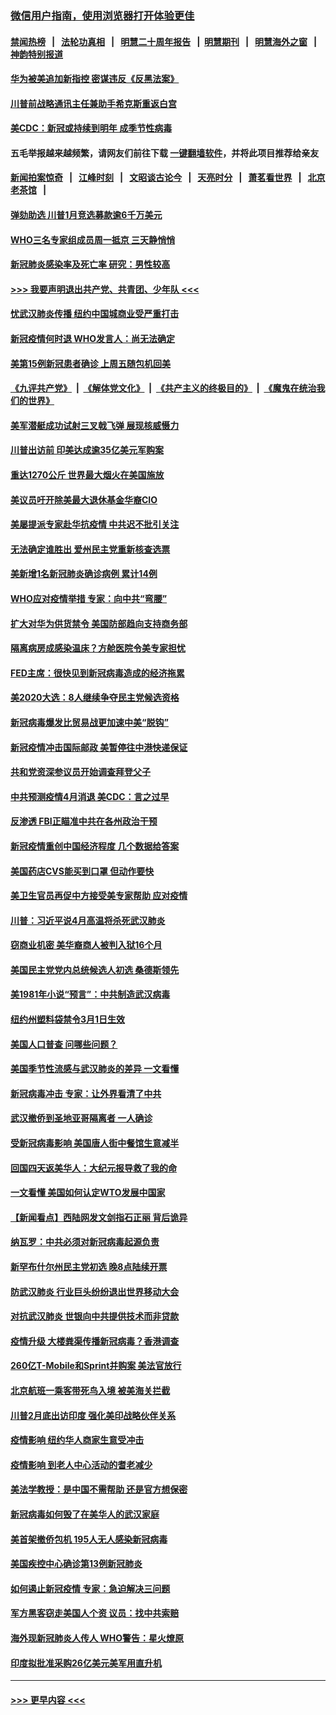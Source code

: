 ### [微信用户指南，使用浏览器打开体验更佳](https://github.com/gfw-breaker/banned-news1/blob/master/indexes/wechat-guide.md?t=0)
#### [禁闻热榜](热点新闻.md?t=0)  &nbsp;&nbsp;|&nbsp;&nbsp; [法轮功真相](https://github.com/gfw-breaker/truth/blob/master/README.md?t=0) &nbsp;&nbsp;|&nbsp;&nbsp; [明慧二十周年报告](https://github.com/gfw-breaker/mh-reports/blob/master/README.md?t=0) &nbsp;&nbsp;|&nbsp;&nbsp;[明慧期刊](https://github.com/gfw-breaker/mh-qikan) &nbsp;&nbsp;|&nbsp;&nbsp; [明慧海外之窗](https://github.com/gfw-breaker/mh-news/blob/master/README.md?t=0) &nbsp;&nbsp;|&nbsp;&nbsp; [神韵特别报道](https://github.com/gfw-breaker/mh-news/blob/master/shenyun.md?t=0)
#### [华为被美追加新指控 密谋违反《反黑法案》](../pages/nsc412/n11867191.md?t=02140611) 
#### [川普前战略通讯主任兼助手希克斯重返白宫](../pages/nsc412/n11867104.md?t=02140611) 
#### [美CDC：新冠或持续到明年 成季节性病毒](../pages/nsc412/n11867279.md?t=02140611) 
#### 五毛举报越来越频繁，请网友们前往下载 [一键翻墙软件](https://github.com/gfw-breaker/ssr-accounts)，并将此项目推荐给亲友
#### [新闻拍案惊奇](https://github.com/gfw-breaker/banned-news1/blob/master/pages/link4.md) &nbsp;&nbsp;|&nbsp;&nbsp; [江峰时刻](https://github.com/gfw-breaker/banned-news1/blob/master/pages/link4.md) &nbsp;&nbsp;|&nbsp;&nbsp; [文昭谈古论今](https://github.com/gfw-breaker/banned-news1/blob/master/pages/link4.md) &nbsp;&nbsp;|&nbsp;&nbsp; [天亮时分](https://github.com/gfw-breaker/banned-news1/blob/master/pages/link4.md) &nbsp;&nbsp;|&nbsp;&nbsp; [萧茗看世界](https://github.com/gfw-breaker/banned-news1/blob/master/pages/link4.md) &nbsp;&nbsp;|&nbsp;&nbsp; [北京老茶馆](https://github.com/gfw-breaker/banned-news1/blob/master/pages/link4.md) &nbsp;&nbsp;|&nbsp;&nbsp; 
#### [弹劾助选 川普1月竞选募款逾6千万美元](../pages/nsc412/n11866950.md?t=02140611) 
#### [WHO三名专家组成员周一抵京 三天静悄悄](../pages/nsc412/n11866947.md?t=02140611) 
#### [新冠肺炎感染率及死亡率 研究：男性较高](../pages/nsc412/n11866956.md?t=02140611) 
#### [>>> 我要声明退出共产党、共青团、少年队 <<<](https://github.com/begood0513/goodnews/blob/master/quit/letter.md) 
#### [忧武汉肺炎传播 纽约中国城商业受严重打击](../pages/nsc412/n11866902.md?t=02140611) 
#### [新冠疫情何时退 WHO发言人：尚无法确定](../pages/nsc412/n11866864.md?t=02140611) 
#### [美第15例新冠患者确诊 上周五随包机回美](../pages/nsc412/n11866852.md?t=02140611) 
#### [《九评共产党》](https://github.com/begood0513/9ping.md/blob/master/README.md) &nbsp;|&nbsp; [《解体党文化》](../../../../jtdwh.md/blob/master/README.md)  &nbsp;|&nbsp; [《共产主义的终极目的》](../../../../gczydzjmd.md/blob/master/README.md) &nbsp;|&nbsp; [《魔鬼在统治我们的世界》](../../../../mgztzwmdsj.md/blob/master/README.md) 
#### [美军潜艇成功试射三叉戟飞弹 展现核威慑力](../pages/nsc412/n11866046.md?t=02140611) 
#### [川普出访前 印美达成逾35亿美元军购案](../pages/nsc412/n11865444.md?t=02140611) 
#### [重达1270公斤 世界最大烟火在美国施放](../pages/nsc412/n11865198.md?t=02140611) 
#### [美议员吁开除美最大退休基金华裔CIO](../pages/nsc412/n11865230.md?t=02140611) 
#### [美屡提派专家赴华抗疫情 中共迟不批引关注](../pages/nsc412/n11864719.md?t=02140611) 
#### [无法确定谁胜出 爱州民主党重新核查选票](../pages/nsc412/n11864830.md?t=02140611) 
#### [美新增1名新冠肺炎确诊病例 累计14例](../pages/nsc412/n11864893.md?t=02140611) 
#### [WHO应对疫情举措 专家：向中共“弯腰”](../pages/nsc412/n11864727.md?t=02140611) 
#### [扩大对华为供货禁令 美国防部趋向支持商务部](../pages/nsc412/n11864773.md?t=02140611) 
#### [隔离病房成感染温床？方舱医院令美专家担忧](../pages/nsc412/n11864575.md?t=02140611) 
#### [FED主席：很快见到新冠病毒造成的经济拖累](../pages/nsc412/n11864507.md?t=02140611) 
#### [美2020大选：8人继续争夺民主党候选资格](../pages/nsc412/n11864327.md?t=02140611) 
#### [新冠病毒爆发比贸易战更加速中美“脱钩”](../pages/nsc412/n11864470.md?t=02140611) 
#### [新冠疫情冲击国际邮政 美暂停往中港快递保证](../pages/nsc412/n11864207.md?t=02140611) 
#### [共和党资深参议员开始调查拜登父子](../pages/nsc412/n11863984.md?t=02140611) 
#### [中共预测疫情4月消退 美CDC：言之过早](../pages/nsc412/n11864310.md?t=02140611) 
#### [反渗透 FBI正瞄准中共在各州政治干预](../pages/nsc412/n11864300.md?t=02140611) 
#### [新冠疫情重创中国经济程度 几个数据给答案](../pages/nsc412/n11864203.md?t=02140611) 
#### [美国药店CVS能买到口罩 但动作要快](../pages/nsc412/n11862438.md?t=02140611) 
#### [美卫生官员再促中方接受美专家帮助 应对疫情](../pages/nsc412/n11864043.md?t=02140611) 
#### [川普：习近平说4月高温将杀死武汉肺炎](../pages/nsc412/n11860814.md?t=02140611) 
#### [窃商业机密 美华裔商人被判入狱16个月](../pages/nsc412/n11863911.md?t=02140611) 
#### [美国民主党党内总统候选人初选 桑德斯领先](../pages/nsc412/n11863475.md?t=02140611) 
#### [美1981年小说“预言”：中共制造武汉病毒](../pages/nsc412/n11863306.md?t=02140611) 
#### [纽约州塑料袋禁令3月1日生效](../pages/nsc412/n11862832.md?t=02140611) 
#### [美国人口普查  问哪些问题？](../pages/nsc412/n11862808.md?t=02140611) 
#### [美国季节性流感与武汉肺炎的差异 一文看懂](../pages/nsc412/n11862428.md?t=02140611) 
#### [新冠病毒冲击 专家：让外界看清了中共](../pages/nsc412/n11862280.md?t=02140611) 
#### [武汉撤侨到圣地亚哥隔离者 一人确诊](../pages/nsc412/n11862460.md?t=02140611) 
#### [受新冠病毒影响 美国唐人街中餐馆生意减半](../pages/nsc412/n11861940.md?t=02140611) 
#### [回国四天返美华人：大纪元报导救了我的命](../pages/nsc412/n11862181.md?t=02140611) 
#### [一文看懂 美国如何认定WTO发展中国家](../pages/nsc412/n11862051.md?t=02140611) 
#### [【新闻看点】西陆网发文剑指石正丽 背后诡异](../pages/nsc412/n11861792.md?t=02140611) 
#### [纳瓦罗：中共必须对新冠病毒起源负责](../pages/nsc412/n11861810.md?t=02140611) 
#### [新罕布什尔州民主党初选 晚8点陆续开票](../pages/nsc412/n11861872.md?t=02140611) 
#### [防武汉肺炎 行业巨头纷纷退出世界移动大会](../pages/nsc412/n11861795.md?t=02140611) 
#### [对抗武汉肺炎 世银向中共提供技术而非贷款](../pages/nsc412/n11861652.md?t=02140611) 
#### [疫情升级 大楼粪渠传播新冠病毒？香港调查](../pages/nsc412/n11861556.md?t=02140611) 
#### [260亿T-Mobile和Sprint并购案 美法官放行](../pages/nsc412/n11861511.md?t=02140611) 
#### [北京航班一乘客带死鸟入境 被美海关拦截](../pages/nsc412/n11861317.md?t=02140611) 
#### [川普2月底出访印度 强化美印战略伙伴关系](../pages/nsc412/n11860557.md?t=02140611) 
#### [疫情影响  纽约华人商家生意受冲击](../pages/nsc412/n11860284.md?t=02140611) 
#### [疫情影响  到老人中心活动的耆老减少](../pages/nsc412/n11860199.md?t=02140611) 
#### [美法学教授：是中国不需帮助 还是官方想保密](../pages/nsc412/n11859492.md?t=02140611) 
#### [新冠病毒如何毁了在美华人的武汉家庭](../pages/nsc412/n11859524.md?t=02140611) 
#### [美首架撤侨包机 195人无人感染新冠病毒](../pages/nsc412/n11859908.md?t=02140611) 
#### [美国疾控中心确诊第13例新冠肺炎](../pages/nsc412/n11859966.md?t=02140611) 
#### [如何遏止新冠疫情 专家：急迫解决三问题](../pages/nsc412/n11859685.md?t=02140611) 
#### [军方黑客窃走美国人个资 议员：找中共索赔](../pages/nsc412/n11859371.md?t=02140611) 
#### [海外现新冠肺炎人传人 WHO警告：星火燎原](../pages/nsc412/n11859252.md?t=02140611) 
#### [印度拟批准采购26亿美元美军用直升机](../pages/nsc412/n11859143.md?t=02140611) 

----
#### [ >>> 更早内容 <<< ](../indexes/nsc412-earlier.md)
